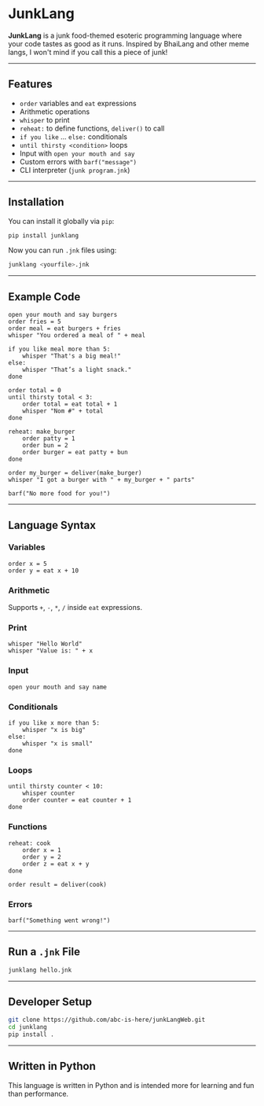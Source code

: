 # JunkLang

**JunkLang** is a junk food-themed esoteric programming language where your code tastes as good as it runs. Inspired by BhaiLang and other meme langs, I won't mind if you call this a piece of junk!

---

## Features

- `order` variables and `eat` expressions  
- Arithmetic operations  
- `whisper` to print  
- `reheat:` to define functions, `deliver()` to call  
- `if you like` ... `else:` conditionals  
- `until thirsty <condition>` loops  
- Input with `open your mouth and say`  
- Custom errors with `barf("message")`  
- CLI interpreter (`junk program.jnk`)

---

## Installation

You can install it globally via `pip`:

```bash
pip install junklang
```

Now you can run `.jnk` files using:

```bash
junklang <yourfile>.jnk
```

---

## Example Code

```junk
open your mouth and say burgers
order fries = 5
order meal = eat burgers + fries
whisper "You ordered a meal of " + meal

if you like meal more than 5:
    whisper "That's a big meal!"
else:
    whisper "That’s a light snack."
done

order total = 0
until thirsty total < 3:
    order total = eat total + 1
    whisper "Nom #" + total
done

reheat: make_burger
    order patty = 1
    order bun = 2
    order burger = eat patty + bun
done

order my_burger = deliver(make_burger)
whisper "I got a burger with " + my_burger + " parts"

barf("No more food for you!")
```

---

## Language Syntax

### Variables
```junk
order x = 5
order y = eat x + 10
```

### Arithmetic
Supports `+`, `-`, `*`, `/` inside `eat` expressions.

### Print
```junk
whisper "Hello World"
whisper "Value is: " + x
```

### Input
```junk
open your mouth and say name
```

### Conditionals
```junk
if you like x more than 5:
    whisper "x is big"
else:
    whisper "x is small"
done
```

### Loops
```junk
until thirsty counter < 10:
    whisper counter
    order counter = eat counter + 1
done
```

### Functions
```junk
reheat: cook
    order x = 1
    order y = 2
    order z = eat x + y
done

order result = deliver(cook)
```

### Errors
```junk
barf("Something went wrong!")
```

---

## Run a `.jnk` File

```bash
junklang hello.jnk
```

---

## Developer Setup

```bash
git clone https://github.com/abc-is-here/junkLangWeb.git
cd junklang
pip install .
```

---

## Written in Python

This language is written in Python and is intended more for learning and fun than performance.
